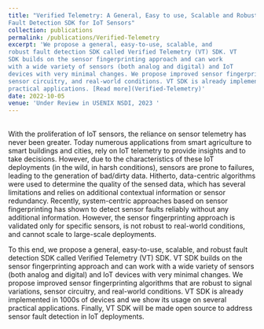```yaml
---
title: "Verified Telemetry: A General, Easy to use, Scalable and Robust
Fault Detection SDK for IoT Sensors"
collection: publications
permalink: /publications/Verified-Telemetry
excerpt: 'We propose a general, easy-to-use, scalable, and
robust fault detection SDK called Verified Telemetry (VT) SDK. VT
SDK builds on the sensor fingerprinting approach and can work
with a wide variety of sensors (both analog and digital) and IoT
devices with very minimal changes. We propose improved sensor fingerprinting algorithms that are robust to signal variations,
sensor circuitry, and real-world conditions. VT SDK is already implemented in 1000s of devices and we show its usage on several
practical applications. [Read more](Verified-Telemetry)'
date: 2022-10-05
venue: 'Under Review in USENIX NSDI, 2023 '
---
```

<br>
With the proliferation of IoT sensors, the reliance on sensor telemetry has never been greater. Today numerous applications from smart agriculture to smart buildings and cities, rely on IoT telemetry to provide insights and to take decisions. However, due to the characteristics of these IoT deployments (in the wild, in harsh conditions), sensors are prone to failures, leading to the generation of bad/dirty data. Hitherto, data-centric algorithms were used to determine the quality of the sensed data, which has several limitations and relies on additional contextual information or sensor redundancy. Recently, system-centric approaches based on sensor fingerprinting has shown to detect sensor faults reliably without any additional information. However, the sensor fingerprinting approach is validated only for specific sensors, is not robust to real-world conditions, and cannot scale to large-scale deployments. 

To this end, we propose a general, easy-to-use, scalable, and robust fault detection SDK called Verified Telemetry (VT) SDK. VT SDK builds on the sensor fingerprinting approach and can work with a wide variety of sensors (both analog and digital) and IoT devices with very minimal changes. We propose improved sensor fingerprinting algorithms that are robust to signal variations, sensor circuitry, and real-world conditions. VT SDK is already implemented in 1000s of devices and we show its usage on several practical applications. Finally, VT SDK will be made open source to address sensor fault detection in IoT deployments.

